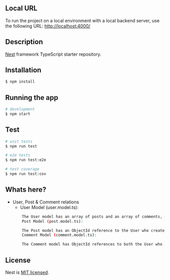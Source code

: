 ## Local URL

To run the project on a local environment with a local backend server, use the following URL: [http://localhost:4000/](http://localhost:4000/)

## Description

[Nest](https://github.com/nestjs/nest) framework TypeScript starter repository.

## Installation

```bash
$ npm install
```

## Running the app

```bash
# development
$ npm start
```

## Test

```bash
# unit tests
$ npm run test

# e2e tests
$ npm run test:e2e

# test coverage
$ npm run test:cov
```

## Whats here?
- User, Post & Comment relations
    - User Model (user.model.ts):
    ```bash
        The User model has an array of posts and an array of comments, where each item in the array is an ObjectId referencing the corresponding Post or Comment document.
        Post Model (post.model.ts):

        The Post model has an ObjectId reference to the User who created the post.
        Comment Model (comment.model.ts):

        The Comment model has ObjectId references to both the User who made the comment and the Post on which the comment is made.
    ```
    
## License

Nest is [MIT licensed](LICENSE).
